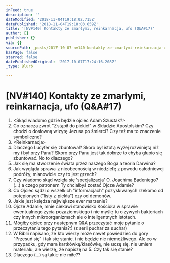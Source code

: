 ```yaml
---
inFeed: true
description: ''
dateModified: '2018-11-04T19:18:02.715Z'
datePublished: '2018-11-04T19:18:03.659Z'
title: '[NV#140] Kontakty ze zmarłymi, reinkarnacja, ufo (Q&A#17)'
author: []
publisher: {}
via: {}
sourcePath: _posts/2017-10-07-nv140-kontakty-ze-zmarlymi-reinkarnacja-ufo-qanda17.md
hasPage: false
starred: false
datePublishedOriginal: '2017-10-07T17:24:16.208Z'
_type: Blurb

---
```

# \[NV\#140\] Kontakty ze zmarłymi, reinkarnacja, ufo (Q&A\#17)

1. <Skąd wiadomo gdzie będzie ojciec Adam Szustak?\>
2. Co oznacza zwrot "Zstąpił do piekieł" w Składzie Apostolskim? Czy chodzi o dosłowną wizytę Jezusa po śmierci? Czy też ma to znaczenie symboliczne?
3. <Reinkarnacja\>
4. Dlaczego Lucyfer się zbuntował? Skoro był istotą wyżej rozwiniętą niż my i był przy Panu? Skoro przy Panu jest tak dobrze to chyba głupio się zbuntować. No to dlaczego?
5. Jak się ma stworzenie świata przez naszego Boga a teoria Darwina?
6. Jak wygląda sprawa z nieobecnością w niedzielę z powodu całodniowej podróży, mianowicie czy to jest grzech?
7. Czy wiadomo skąd wzięła się 'specjalizacja' O. Joachima Badeniego? (...) a czego patronem Ty chciałbyś zostać Ojcze Adamie?
8. Co Ojciec sądzi o wszelkich "informacjach" pozyskiwanych rzekomo od potępionych ("listy z piekła") czy od demonów.
9. Jakie jest księdza największe ever marzenie?
10. Ojcze Adamie, mnie ciekawi stanowisko Kościoła w sprawie ewentualnego życia pozaziemskiego i nie myślę tu o żywych bakteriach czy innych mikroorganizmach ale o inteligentnych istotach.
11. Mógłby ojciec przy następnym Q&A przeczytać moje pytanie o przeczytaniu tego pytania?:) (z serii puchar za suchar)
12. W Biblii napisano, że kto wierzy może nawet powiedzieć do góry "Przesuń się" i tak się stanie. i nie będzie nic niemożliwego. Ale co w przypadku, gdy mam kartkówkę/klasówkę, nie uczę się, nie umiem materiału, ale wierzę, że napiszę na 5\. Czy tak się stanie?
13. Dlaczego (...) są takie nie miłe??